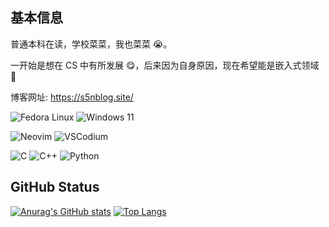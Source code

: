 ## 基本信息

普通本科在读，学校菜菜，我也菜菜 😭。

一开始是想在 CS 中有所发展 😋，后来因为自身原因，现在希望能是嵌入式领域 🫠

博客网址: https://s5nblog.site/

![Fedora Linux](https://img.shields.io/badge/Fedora_Linux-51A2DA?logo=Fedora&logoColor=white&style=for-the-badge)
![Windows 11](https://img.shields.io/badge/Windows_11-0078D6?logo=windows&logoColor=white&style=for-the-badge)

![Neovim](https://img.shields.io/badge/NeoVim-57A143?logo=neovim&logoColor=white&style=for-the-badge)
![VSCodium](https://img.shields.io/badge/VSCodium-2F80ED?logo=vscodium&logoColor=white&style=for-the-badge)

![C](https://img.shields.io/badge/C-A8B9CC?logo=c&logoColor=white&style=for-the-badge)
![C++](https://img.shields.io/badge/Cpp-00599C?logo=cplusplus&logoColor=white&style=for-the-badge)
![Python](https://img.shields.io/badge/python-3776AB?logo=python&logoColor=white&style=for-the-badge)

## GitHub Status

[![Anurag's GitHub stats](https://github-readme-stats.vercel.app/api?username=suoyuan666&show_icons=true)](https://github.com/anuraghazra/github-readme-stats)
[![Top Langs](https://github-readme-stats.vercel.app/api/top-langs/?username=suoyuan666&card_width=470&hide=astro,typescript,css,javascript)](https://github.com/anuraghazra/github-readme-stats)
